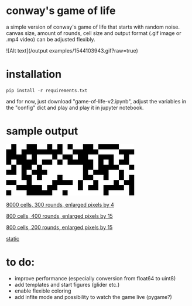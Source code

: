 # conway's game of life
a simple version of conway's game of life that starts with random noise. canvas size, amount of rounds, cell size and output format (.gif image or .mp4 video) can be adjusted flexibly.

![Alt text](/output examples/1544103943.gif?raw=true)

# installation
```
pip install -r requirements.txt
```

and for now, just download "game-of-life-v2.ipynb", adjust the variables in the "config" dict and play and play it in jupyter notebook.

# sample output

![Alt text](/animation_examples/1544167529.gif?raw=true)

[8000 cells, 300 rounds, enlarged pixels by 4](/animation_examples/1544164863.mp4)

[800 cells, 400 rounds, enlarged pixels by 15](/animation_examples/1544167102_aslink.gif)

[800 cells, 200 rounds, enlarged pixels by 15](/animation_examples/11544167193.gif)

[static](/animation_examples/1544166975.gif)


# to do:
- improve performance (especially conversion from float64 to uint8)
- add templates and start figures (glider etc.)
- enable flexible coloring
- add infite mode and possibility to watch the game live (pygame?)
